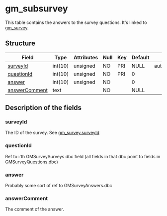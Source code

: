 # gm\_subsurvey

This table contains the answers to the survey questions. It's linked to [gm\_survey](gm_survey.md).

## Structure

| Field                           | Type    | Attributes | Null | Key | Default | Extra          | Comment |
|---------------------------------|---------|------------|------|-----|---------|----------------|---------|
| [surveyId](#surveyid)           | int(10) | unsigned   | NO   | PRI | NULL    | auto_increment |         |
| [questionId](#questionid)       | int(10) | unsigned   | NO   | PRI | 0       |                |         |
| [answer](#answer)               | int(10) | unsigned   | NO   |     | 0       |                |         |
| [answerComment](#answercomment) | text    |            | NO   |     | NULL    |                |         |

## Description of the fields

### surveyId

The ID of the survey. See [gm\_survey.surveyId](gm_survey.md#surveyid)

### questionId

Ref to i'th GMSurveySurveys.dbc field (all fields in that dbc point to fields in GMSurveyQuestions.dbc)

### answer

Probably some sort of ref to GMSurveyAnswers.dbc

### answerComment

The comment of the answer.
